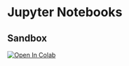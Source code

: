 # Jupyter Notebooks

## Sandbox 
[![Open In Colab](https://colab.research.google.com/assets/colab-badge.svg)](https://colab.research.google.com/github/eescriba/drl-keras-mesa/blob/master/notebooks/sandbox.ipynb)